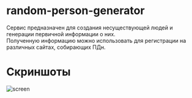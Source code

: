 # random-person-generator

Сервис предназначен для создания несуществующей людей и генерации первичной информации о них.  
Полученную информацию можно использовать для регистрации на различных сайтах, собирающих ПДн.

# Скриншоты

![screen](https://user-images.githubusercontent.com/67737797/125052739-7f62d380-e0ce-11eb-8548-2b7e6282ab49.png)
